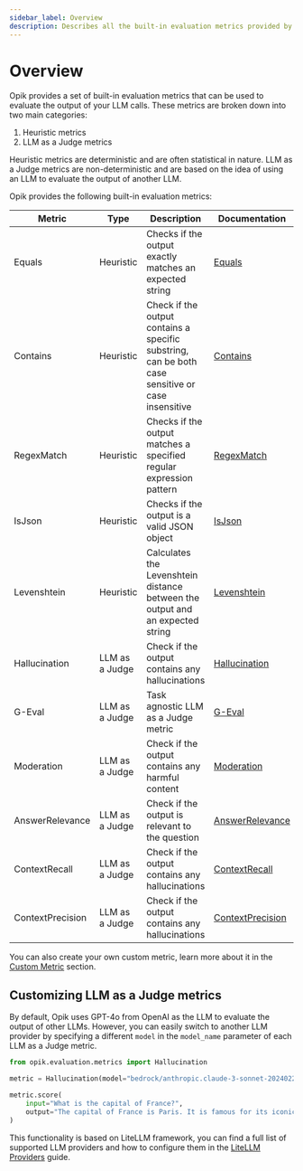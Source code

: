 ```yaml
---
sidebar_label: Overview
description: Describes all the built-in evaluation metrics provided by Opik
---
```


# Overview

Opik provides a set of built-in evaluation metrics that can be used to evaluate the output of your LLM calls. These metrics are broken down into two main categories:

1. Heuristic metrics
2. LLM as a Judge metrics

Heuristic metrics are deterministic and are often statistical in nature. LLM as a Judge metrics are non-deterministic and are based on the idea of using an LLM to evaluate the output of another LLM.

Opik provides the following built-in evaluation metrics:

| Metric           | Type           | Description                                                                                       | Documentation                                                            |
| ---------------- | -------------- | ------------------------------------------------------------------------------------------------- | ------------------------------------------------------------------------ |
| Equals           | Heuristic      | Checks if the output exactly matches an expected string                                           | [Equals](/evaluation/metrics/heuristic_metrics.md#equals)                |
| Contains         | Heuristic      | Check if the output contains a specific substring, can be both case sensitive or case insensitive | [Contains](/evaluation/metrics/heuristic_metrics.md#contains)            |
| RegexMatch       | Heuristic      | Checks if the output matches a specified regular expression pattern                               | [RegexMatch](/evaluation/metrics/heuristic_metrics.md#regexmatch)        |
| IsJson           | Heuristic      | Checks if the output is a valid JSON object                                                       | [IsJson](/evaluation/metrics/heuristic_metrics.md#isjson)                |
| Levenshtein      | Heuristic      | Calculates the Levenshtein distance between the output and an expected string                     | [Levenshtein](/evaluation/metrics/heuristic_metrics.md#levenshteinratio) |
| Hallucination    | LLM as a Judge | Check if the output contains any hallucinations                                                   | [Hallucination](/evaluation/metrics/hallucination.md)                    |
| G-Eval           | LLM as a Judge | Task agnostic LLM as a Judge metric                                                               | [G-Eval](/evaluation/metrics/g_eval.md)                                  |
| Moderation       | LLM as a Judge | Check if the output contains any harmful content                                                  | [Moderation](/evaluation/metrics/moderation.md)                          |
| AnswerRelevance  | LLM as a Judge | Check if the output is relevant to the question                                                   | [AnswerRelevance](/evaluation/metrics/answer_relevance.md)               |
| ContextRecall    | LLM as a Judge | Check if the output contains any hallucinations                                                   | [ContextRecall](/evaluation/metrics/context_recall.md)                   |
| ContextPrecision | LLM as a Judge | Check if the output contains any hallucinations                                                   | [ContextPrecision](/evaluation/metrics/context_precision.md)             |

You can also create your own custom metric, learn more about it in the [Custom Metric](/evaluation/metrics/custom_metric.md) section.

## Customizing LLM as a Judge metrics

By default, Opik uses GPT-4o from OpenAI as the LLM to evaluate the output of other LLMs. However, you can easily switch to another LLM provider by specifying a different `model` in the `model_name` parameter of each LLM as a Judge metric.

```python
from opik.evaluation.metrics import Hallucination

metric = Hallucination(model="bedrock/anthropic.claude-3-sonnet-20240229-v1:0")

metric.score(
    input="What is the capital of France?",
    output="The capital of France is Paris. It is famous for its iconic Eiffel Tower and rich cultural heritage.",
)
```

This functionality is based on LiteLLM framework, you can find a full list of supported LLM providers and how to configure them in the [LiteLLM Providers](https://docs.litellm.ai/docs/providers) guide.
